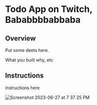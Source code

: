 # Todo App on Twitch, Bababbbbabbaba

## Overview
Put some deets here.

What you built why, etc

## Instructions
instructions here

![Screenshot 2023-06-27 at 7 37 25 PM](https://github.com/drteresavasquez/todo-app-deploy/assets/29741570/e265586f-cc0c-4b32-869c-f03d2594fc0b)
